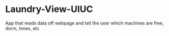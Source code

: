 # Laundry-View-UIUC
App that reads data off webpage and tell the user which machines are free, dorm, times, etc
